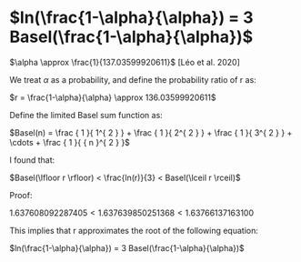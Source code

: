 # $ln(\frac{1-\alpha}{\alpha}) = 3 Basel(\frac{1-\alpha}{\alpha})$

$\alpha \approx \frac{1}{137.03599920611}$  [Léo et al. 2020]

We treat $\alpha$ as a probability, and define the probability ratio of r as:

$r = \frac{1-\alpha}{\alpha} \approx 136.03599920611$

Define the limited Basel sum function as:

$Basel(n) = \frac { 1 }{ 1^{ 2 } } + \frac { 1 }{ 2^{ 2 } } + \frac { 1 }{ 3^{ 2 } } + \cdots + \frac { 1 }{ { n }^{ 2 } }$

I found that:

$Basel(\lfloor r \rfloor) < \frac{ln(r)}{3} < Basel(\lceil r \rceil)$

Proof:

$1.637608092287405 < 1.637639850251368 < 1.63766137163100$

This implies that r approximates the root of the following equation: 

$ln(\frac{1-\alpha}{\alpha}) = 3 Basel(\frac{1-\alpha}{\alpha})$
